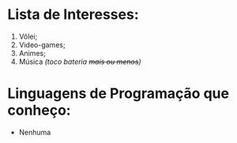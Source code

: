 # Lista de Interesses:
 1. Vôlei;
 2. Video-games;
 3. Animes;
 4. Música _(toco bateria ~~mais ou menos~~)_
 
# Linguagens de Programação que conheço:
 * Nenhuma
